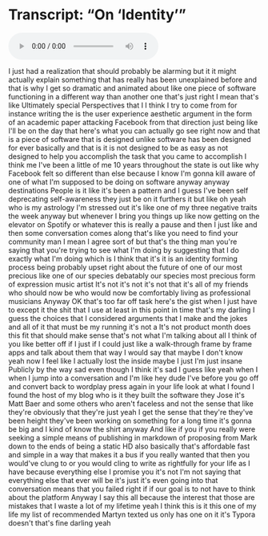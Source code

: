 # Transcript: “On ‘Identity’”

<audio controls>
<source src="https://github.com/extratone/bilge/raw/main/audio/Voice%20Notes/On%20Identity.mp3">
</audio>

I just had a realization that should probably be alarming but it it might actually explain something that has really has been unexplained before and that is why I get so dramatic and animated about like one piece of software functioning in a different way than another one that's just right I mean that's like Ultimately special Perspectives that I I think I try to come from for instance writing the is the user experience aesthetic argument in the form of an academic paper attacking Facebook from that direction just being like I'll be on the day that here's what you can actually go see right now and that is a piece of software that is designed unlike software has been designed for ever basically and that is it is not designed to be as easy as not designed to help you accomplish the task that you came to accomplish I think me I've been a little of me 10 years throughout the state is out like why Facebook felt so different than else because I know I'm gonna kill aware of one of what I'm supposed to be doing on software anyway anyway destinations People is it like it's been a pattern and I guess I've been self deprecating self-awareness they just be on it furthers it but like oh yeah who is my astrology I'm stressed out it's like one of my three negative traits the week anyway but whenever I bring you things up like now getting on the elevator on Spotify or whatever this is really a pause and then I just like and then some conversation comes along that's like you need to find your community man I mean I agree sort of but that's the thing man you're saying that you're trying to see what I'm doing by suggesting that I do exactly what I'm doing which is I think that it's it is an identity forming process being probably upset right about the future of one of our most precious like one of our species debatably our species most precious form of expression music artist It's not it's not it's not that it's all of my friends who should now be who would now be comfortably living as professional musicians Anyway OK that's too far off task here's the gist when I just have to except it the shit that I use at least in this point in time that's my darling I guess the choices that I considered arguments that I make and the jokes and all of it that must be my running it's not a It's not product month does this fit that should make sense that's not what I'm talking about all I think of you like better off if I just if I could just like a walk-through frame by frame apps and talk about them that way I would say that maybe I don't know yeah now I feel like I actually lost the inside maybe I just I'm just insane Publicly by the way sad even though I think it's sad I guess like yeah when I when I jump into a conversation and I'm like hey dude I've before you go off and convert back to wordplay press again in your life look at what I found I found the host of my blog who is it they built the software they Jose it's Matt Baer and some others who aren't faceless and not the sense that like they're obviously that they're just yeah I get the sense that they're they've been height they've been working on something for a long time it's gonna be big and I kind of know the shirt anyway And like if you if you really were seeking a simple means of publishing in markdown of proposing from Mark down to the ends of being a static HD also basically that's affordable fast and simple in a way that makes it a bus if you really wanted that then you would've clung to or you would cling to write as rightfully for your life as I have because everything else I promise you it's not I'm not saying that everything else that ever will be it's just it's even going into that conversation means that you failed right if if our goal is to not have to think about the platform Anyway I say this all because the interest that those are mistakes that I waste a lot of my lifetime yeah I think this is it this one of my life my list of recommended Martyn texted us only has one on it it's Typora doesn't that's fine darling yeah